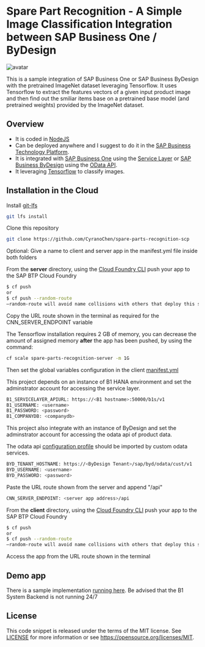 # Spare Part Recognition - A Simple Image Classification Integration between SAP Business One / ByDesign

![avatar](https://jam4.sapjam.com/profile/vQ2WGFrz1l1cmyPIZX6G8c/documents/exUx6J98mB0A3RqbVkE0W1/thumbnail?max_x=1200&max_y=1200)

This is a sample integration of SAP Business One or SAP Business ByDesign with the pretrained ImageNet dataset leveraging Tensorflow. It uses Tensorflow to extract the features vectors of a given input product image and then find out the smiliar items base on a pretrained base model (and pretrained weights) provided by the ImageNet dataset.

## Overview

- It is coded in [NodeJS](https://nodejs.org/en/)
- Can be deployed anywhere and I suggest to do it in the  [SAP Business Technology Platform](https://www.sap.com/products/business-technology-platform/products.html).  
- It is integrated with [SAP Business One](https://www.sap.com/products/business-one.html) using the [Service Layer](https://www.youtube.com/watch?v=zaF_i7x9-s0&list=PLMdHXbewhZ2QsgYSICRQuoL8lkoEHjNzS&index=22) or [SAP Business ByDesign](https://www.sap.com/products/business-bydesign.html) using the [OData API](https://blogs.sap.com/2015/03/10/odata-for-sap-business-bydesign-analytics/).
- It leveraging [Tensorflow](https://www.tensorflow.org/tutorials/images/transfer_learning) to classify images.

## Installation in the Cloud

Install [git-lfs](https://github.com/git-lfs/git-lfs/wiki/Installation)

```sh
git lfs install
```

Clone this repository

```sh
git clone https://github.com/CyranoChen/spare-parts-recognition-scp
```

Optional: Give a name to client and server app in the manifest.yml file inside both folders

From the **server** directory, using the [Cloud Foundry CLI](https://docs.cloudfoundry.org/cf-cli/install-go-cli.html) push your app to the SAP BTP Cloud Foundry

```sh
$ cf push
or
$ cf push --random-route
–random-route will avoid name collisions with others that deploy this same app on SCP. You can also choose your own app name by changing the manifest.yml file.
```

Copy the URL route shown in the terminal as required for the CNN_SERVER_ENDPOINT variable

The Tensorflow installation requires 2 GB of memory, you can decrease the amount of assigned memory **after** the app has been pushed, by using the command:

```sh
cf scale spare-parts-recognition-server -m 1G
```

Then set the global variables configuration in the client [manifest.yml](https://github.com/CyranoChen/spare-parts-recognition/blob/master/client/manifest.yml)

This project depends on an instance of B1 HANA environment and set the adminstrator account for accessing the service layer.

```sh
B1_SERVICELAYER_APIURL: https://<B1 hostname>:50000/b1s/v1 
B1_USERNAME: <username> 
B1_PASSWORD: <password>
B1_COMPANYDB: <companydb>
```

This project also integrate with an instance of ByDesign and set the adminstrator account for accessing the odata api of product data.

The odata api [configuration profile](vmumaterial.xml) should be imported by custom odata services.

```sh
BYD_TENANT_HOSTNAME: https://<ByDesign Tenant>/sap/byd/odata/cust/v1 
BYD_USERNAME: <username> 
BYD_PASSWORD: <password>
```

Paste the URL route shown from the server and append "/api"

```sh
CNN_SERVER_ENDPOINT: <server app address>/api
```

From the **client** directory, using the [Cloud Foundry CLI](https://docs.cloudfoundry.org/cf-cli/install-go-cli.html) push your app to the SAP BTP Cloud Foundry

```sh
$ cf push
or
$ cf push --random-route
–random-route will avoid name collisions with others that deploy this same app on SCP. You can also choose your own app name by changing the manifest.yml file.
```

Access the app from the URL route shown in the terminal

## Demo app

There is a sample implementation [running here](https://spare-parts-recognition.cfapps.eu10.hana.ondemand.com/). Be advised that the B1 System Backend is not running 24/7

## License

This code snippet is released under the terms of the MIT license. See [LICENSE](LICENSE) for more information or see <https://opensource.org/licenses/MIT>.
